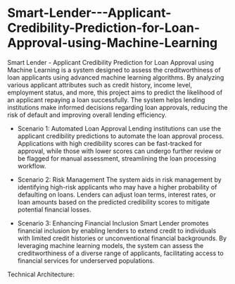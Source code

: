 # Smart-Lender---Applicant-Credibility-Prediction-for-Loan-Approval-using-Machine-Learning


Smart Lender - Applicant Credibility Prediction for Loan Approval using Machine Learning is a system designed to assess the creditworthiness of loan applicants using advanced machine learning algorithms. By analyzing various applicant attributes such as credit history, income level, employment status, and more, this project aims to predict the likelihood of an applicant repaying a loan successfully. The system helps lending institutions make informed decisions regarding loan approvals, reducing the risk of default and improving overall lending efficiency.

* Scenario 1: Automated Loan Approval
Lending institutions can use the applicant credibility predictions to automate the loan approval process. Applications with high credibility scores can be fast-tracked for approval, while those with lower scores can undergo further review or be flagged for manual assessment, streamlining the loan processing workflow.

* Scenario 2: Risk Management
The system aids in risk management by identifying high-risk applicants who may have a higher probability of defaulting on loans. Lenders can adjust loan terms, interest rates, or loan amounts based on the predicted credibility scores to mitigate potential financial losses.

* Scenario 3: Enhancing Financial Inclusion
Smart Lender promotes financial inclusion by enabling lenders to extend credit to individuals with limited credit histories or unconventional financial backgrounds. By leveraging machine learning models, the system can assess the creditworthiness of a diverse range of applicants, facilitating access to financial services for underserved populations.

Technical Architecture:
